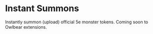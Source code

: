 # Instant Summons

Instantly summon (upload) official 5e monster tokens. Coming soon to Owlbear extensions.
